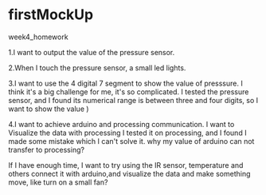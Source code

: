 # firstMockUp
week4_homework


1.I want to output the value of the pressure sensor.


2.When I touch the pressure sensor, a small led lights.


3.I want to use the 4 digital 7 segment to show the value of presssure. I think it's a big challenge for me, it's so complicated.
I tested the pressure sensor, and I found its numerical range is between three and four digits, so I want to show the value )


4.I want to achieve arduino and processing communication. I want to Visualize the data  with processing
I tested it on processing, and I found I made some mistake which I can't solve it. why my value of arduino can not transfer to processing?


If I have enough time, I want to try using the IR sensor, temperature and others connect it with arduino,and visualize the data and make something move, like turn on a small fan?


